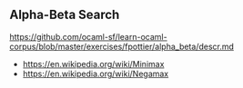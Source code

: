 ## Alpha-Beta Search

https://github.com/ocaml-sf/learn-ocaml-corpus/blob/master/exercises/fpottier/alpha_beta/descr.md

* https://en.wikipedia.org/wiki/Minimax
* https://en.wikipedia.org/wiki/Negamax

